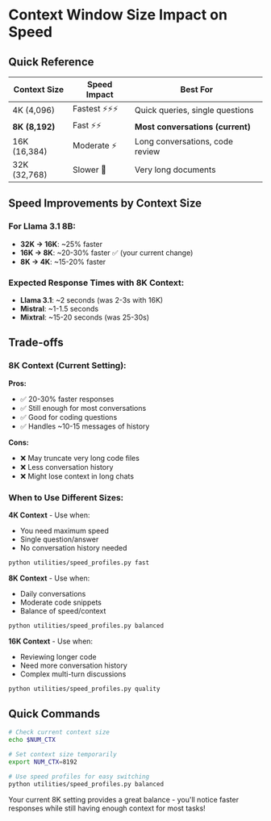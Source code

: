 # Context Window Size Impact on Speed

## Quick Reference

| Context Size | Speed Impact | Best For |
|-------------|--------------|----------|
| 4K (4,096) | Fastest ⚡⚡⚡ | Quick queries, single questions |
| **8K (8,192)** | Fast ⚡⚡ | **Most conversations (current)** |
| 16K (16,384) | Moderate ⚡ | Long conversations, code review |
| 32K (32,768) | Slower 🐌 | Very long documents |

## Speed Improvements by Context Size

### For Llama 3.1 8B:
- **32K → 16K**: ~25% faster
- **16K → 8K**: ~20-30% faster ✅ (your current change)
- **8K → 4K**: ~15-20% faster

### Expected Response Times with 8K Context:
- **Llama 3.1**: ~2 seconds (was 2-3s with 16K)
- **Mistral**: ~1-1.5 seconds
- **Mixtral**: ~15-20 seconds (was 25-30s)

## Trade-offs

### 8K Context (Current Setting):
**Pros:**
- ✅ 20-30% faster responses
- ✅ Still enough for most conversations
- ✅ Good for coding questions
- ✅ Handles ~10-15 messages of history

**Cons:**
- ❌ May truncate very long code files
- ❌ Less conversation history
- ❌ Might lose context in long chats

### When to Use Different Sizes:

**4K Context** - Use when:
- You need maximum speed
- Single question/answer
- No conversation history needed
```bash
python utilities/speed_profiles.py fast
```

**8K Context** - Use when:
- Daily conversations
- Moderate code snippets
- Balance of speed/context
```bash
python utilities/speed_profiles.py balanced
```

**16K Context** - Use when:
- Reviewing longer code
- Need more conversation history
- Complex multi-turn discussions
```bash
python utilities/speed_profiles.py quality
```

## Quick Commands

```bash
# Check current context size
echo $NUM_CTX

# Set context size temporarily
export NUM_CTX=8192

# Use speed profiles for easy switching
python utilities/speed_profiles.py balanced
```

Your current 8K setting provides a great balance - you'll notice faster responses while still having enough context for most tasks!